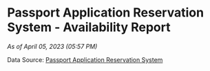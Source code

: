 # Passport Application Reservation System - Availability Report

*As of April 05, 2023 (05:57 PM)*

Data Source: [Passport Application Reservation System](https://eservices.immigration.gov.lk:8443/appointment/pages/reservationApplication.xhtml)